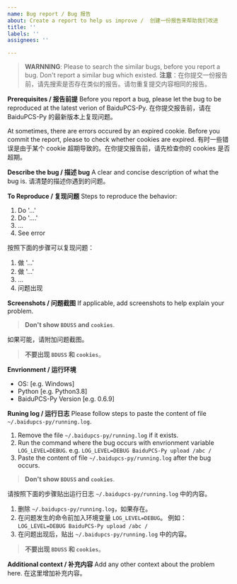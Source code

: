 ```yaml
---
name: Bug report / Bug 报告
about: Create a report to help us improve /  创建一份报告来帮助我们改进
title: ''
labels: ''
assignees: ''

---
```


> **WARNNING**: Please to search the similar bugs, before you report a bug. Don't report a similar bug which existed.
> **注意**：在你提交一份报告前，请先搜索是否存在类似的报告。请勿重复提交内容相同的报告。

**Prerequisites / 报告前提**
Before you report a bug, please let the bug to be reproduced at the latest verion of BaiduPCS-Py.
在你提交报告前，请在 BaiduPCS-Py 的最新版本上复现问题。

At sometimes, there are errors occured by an expired cookie. Before you commit the report, please to check whether cookies are expired.
有时一些错误是由于某个 cookie 超期导致的。在你提交报告前，请先检查你的 cookies 是否超期。

**Describe the bug / 描述 bug**
A clear and concise description of what the bug is.
请清楚的描述你遇到的问题。

**To Reproduce / 复现问题**
Steps to reproduce the behavior:
1. Do '...'
2. Do '....'
3. ...
4. See error

按照下面的步骤可以复现问题：
1. 做 '...'
2. 做 '...'
3. ...
4. 问题出现

**Screenshots / 问题截图**
If applicable, add screenshots to help explain your problem.
> **Don't show `BDUSS` and `cookies`**.

如果可能，请附加问题截图。
> **不要出现 `BDUSS` 和 `cookies`**。

**Envrionment / 运行环境**
 - OS: [e.g. Windows]
 - Python [e.g. Python3.8]
 - BaiduPCS-Py Version [e.g. 0.6.9]

**Runing log / 运行日志**
Please follow steps to paste the content of file `~/.baidupcs-py/running.log`.
1. Remove the file `~/.baidupcs-py/running.log` if it exists.
2. Run the command where the bug occurs with envrionment variable `LOG_LEVEL=DEBUG`.
  e.g. `LOG_LEVEL=DEBUG BaiduPCS-Py upload /abc /`
3. Paste the content of file `~/.baidupcs-py/running.log` after the bug occurs.

> **Don't show `BDUSS` and `cookies`**.

请按照下面的步骤贴出运行日志 `~/.baidupcs-py/running.log` 中的内容。
1. 删除 `~/.baidupcs-py/running.log`，如果存在。
2. 在问题发生的命令前加入环境变量 `LOG_LEVEL=DEBUG`。
  例如：`LOG_LEVEL=DEBUG BaiduPCS-Py upload /abc /`
3. 在问题出现后，贴出 `~/.baidupcs-py/running.log` 中的内容。

> **不要出现 `BDUSS` 和 `cookies`**。

**Additional context / 补充内容**
Add any other context about the problem here.
在这里增加补充内容。
